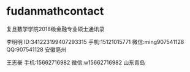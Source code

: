 # fudanmathcontact

复旦数学学院2018级金融专业硕士通讯录


李明明
ID:341223199407293315
手机:15121015771
微信:ming907541128
QQ:907541128
安徽亳州


王志豪
手机:15662716982
微信:w15662716982
山东青岛
